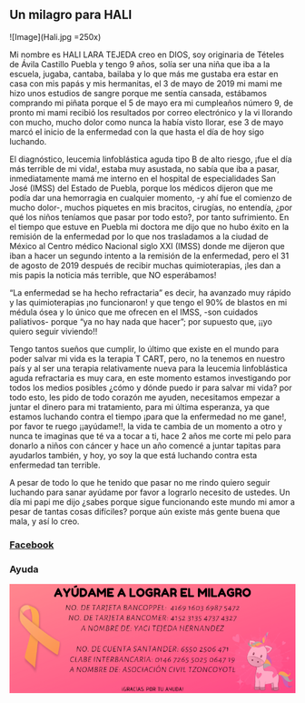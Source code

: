 ## Un milagro para HALI

![Image](Hali.jpg =250x)

Mi nombre es HALI LARA TEJEDA creo en DIOS, soy originaria de Tételes de Ávila Castillo Puebla y tengo 9 años, solía ser una niña que iba a la escuela, jugaba, cantaba, bailaba y lo que más me gustaba era estar en casa con mis papás y mis hermanitas, el 3 de mayo de 2019 mi mami me hizo unos estudios de sangre porque me sentía cansada, estábamos comprando mi piñata porque el 5 de mayo era mi cumpleaños número 9, de pronto mi mami recibió los resultados por correo electrónico y la vi llorando con mucho, mucho dolor como nunca la había visto llorar, ese 3 de mayo marcó el inicio de la enfermedad con la que hasta el día de hoy sigo luchando.

El diagnóstico, leucemia linfoblástica aguda tipo B de alto riesgo, ¡fue el día más terrible de mi vida!, estaba muy asustada, no sabía que iba a pasar, inmediatamente mamá me interno en el hospital de especialidades San José (IMSS) del Estado de Puebla, porque los médicos dijeron que me podía dar una hemorragia en cualquier momento, -y ahí fue el comienzo de mucho dolor-, muchos piquetes en mis bracitos, cirugías, no entendía, ¿por qué los niños teníamos que pasar por todo esto?, por tanto sufrimiento. En el tiempo que estuve en Puebla mi doctora me dijo que no hubo éxito en la remisión de la enfermedad por lo que nos trasladamos a la ciudad de México al Centro médico Nacional siglo XXI (IMSS) donde me dijeron que iban a hacer un segundo intento a la remisión de la enfermedad, pero el 31 de agosto de 2019 después de recibir muchas quimioterapias, ¡les dan a mis papis la noticia más terrible, que NO esperábamos! 

“La enfermedad se ha hecho refractaria” es decir, ha avanzado muy rápido y las quimioterapias ¡no funcionaron! y que tengo el 90% de blastos en mi médula ósea y lo único que me ofrecen en el IMSS, -son cuidados paliativos- porque “ya no hay nada que hacer”; por supuesto que, ¡¡yo quiero seguir viviendo!! 

Tengo tantos sueños que cumplir, lo último que existe en el mundo para poder salvar mi vida es la terapia T CART, pero, no la tenemos en nuestro país y al ser una terapia relativamente nueva para la leucemia linfoblástica aguda refractaria es muy cara, en este momento estamos investigando por todos los medios posibles ¿cómo y dónde puedo ir para salvar mi vida? por todo esto, les pido de todo corazón me ayuden, necesitamos empezar a juntar el dinero para mi tratamiento, para mi última esperanza, ya que estamos luchando contra el tiempo ¡para que la enfermedad no me gane!, por favor te ruego ¡¡ayúdame!!, la vida te cambia de un momento a otro y nunca te imaginas que té va a tocar a ti, hace 2 años me corte mi pelo para donarlo a niños con cáncer y hace un año comencé a juntar tapitas para ayudarlos también, y hoy, yo soy la que está luchando contra esta enfermedad tan terrible.

A pesar de todo lo que he tenido que pasar no me rindo quiero seguir luchando para sanar ayúdame por favor a lograrlo necesito de ustedes. Un día mi papi me dijo ¿sabes porque sigue funcionando este mundo mi amor a pesar de tantas cosas difíciles? porque aún existe más gente buena que mala, y así lo creo.

### [Facebook](https://www.facebook.com/Un-milagro-para-HALI-102568124460146/)

### Ayuda

![Image](AyudaHali.png)





